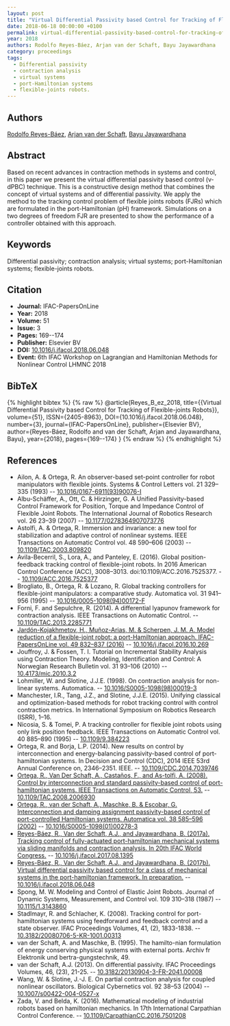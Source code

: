 ```yaml
---
layout: post
title: "Virtual Differential Passivity based Control for Tracking of Flexible-joints Robots"
date: 2018-06-18 00:00:00 +0100
permalink: virtual-differential-passivity-based-control-for-tracking-of-flexible-joints-robots
year: 2018
authors: Rodolfo Reyes-Báez, Arjan van der Schaft, Bayu Jayawardhana
category: proceedings
tags:
  - Differential passivity
  - contraction analysis
  - virtual systems
  - port-Hamiltonian systems
  - flexible-joints robots.
---
```

 
## Authors
[Rodolfo Reyes-Báez](authors/rodolfo-reyes-baez), [Arjan van der Schaft](authors/arjan-van-der-schaft), [Bayu Jayawardhana](authors/bayu-jayawardhana)
 
## Abstract
Based on recent advances in contraction methods in systems and control, in this paper we present the virtual differential passivity based control (v-dPBC) technique. This is a constructive design method that combines the concept of virtual systems and of differential passivity. We apply the method to the tracking control problem of flexible joints robots (FJRs) which are formulated in the port-Hamiltonian (pH) framework. Simulations on a two degrees of freedom FJR are presented to show the performance of a controller obtained with this approach.
 
## Keywords
Differential passivity; contraction analysis; virtual systems; port-Hamiltonian systems; flexible-joints robots.
 
## Citation
- **Journal:** IFAC-PapersOnLine
- **Year:** 2018
- **Volume:** 51
- **Issue:** 3
- **Pages:** 169--174
- **Publisher:** Elsevier BV
- **DOI:** [10.1016/j.ifacol.2018.06.048](https://doi.org/10.1016/j.ifacol.2018.06.048)
- **Event:** 6th IFAC Workshop on Lagrangian and Hamiltonian Methods for Nonlinear Control LHMNC 2018
 
## BibTeX
{% highlight bibtex %}
{% raw %}
@article{Reyes_B_ez_2018,
  title={{Virtual Differential Passivity based Control for Tracking of Flexible-joints Robots}},
  volume={51},
  ISSN={2405-8963},
  DOI={10.1016/j.ifacol.2018.06.048},
  number={3},
  journal={IFAC-PapersOnLine},
  publisher={Elsevier BV},
  author={Reyes-Báez, Rodolfo and van der Schaft, Arjan and Jayawardhana, Bayu},
  year={2018},
  pages={169--174}
}
{% endraw %}
{% endhighlight %}
 
## References
- Ailon, A. & Ortega, R. An observer-based set-point controller for robot manipulators with flexible joints. Systems &amp; Control Letters vol. 21 329–335 (1993) -- [10.1016/0167-6911(93)90076-I](https://doi.org/10.1016/0167-6911(93)90076-I)
- Albu-Schäffer, A., Ott, C. & Hirzinger, G. A Unified Passivity-based Control Framework for Position, Torque and                 Impedance Control of Flexible Joint Robots. The International Journal of Robotics Research vol. 26 23–39 (2007) -- [10.1177/0278364907073776](https://doi.org/10.1177/0278364907073776)
- Astolfi, A. & Ortega, R. Immersion and invariance: a new tool for stabilization and adaptive control of nonlinear systems. IEEE Transactions on Automatic Control vol. 48 590–606 (2003) -- [10.1109/TAC.2003.809820](https://doi.org/10.1109/TAC.2003.809820)
- Avila-Becerril, S., Lora, A., and Panteley, E. (2016). Global position-feedback tracking control of flexible-joint robots. In 2016 American Control Conference (ACC), 3008–3013. doi:10.1109/ACC.2016.7525377. -- [10.1109/ACC.2016.7525377](https://doi.org/10.1109/ACC.2016.7525377)
- Brogliato, B., Ortega, R. & Lozano, R. Global tracking controllers for flexible-joint manipulators: a comparative study. Automatica vol. 31 941–956 (1995) -- [10.1016/0005-1098(94)00172-F](https://doi.org/10.1016/0005-1098(94)00172-F)
- Forni, F. and Sepulchre, R. (2014). A differential lyapunov framework for contraction analysis. IEEE Transactions on Automatic Control. -- [10.1109/TAC.2013.2285771](https://doi.org/10.1109/TAC.2013.2285771)
- [Jardón-Kojakhmetov, H., Muñoz-Arias, M. & Scherpen, J. M. A. Model reduction of a flexible-joint robot: a port-Hamiltonian approach. IFAC-PapersOnLine vol. 49 832–837 (2016)](model-reduction-of-a-flexible-joint-robot-a-port-hamiltonian-approach) -- [10.1016/j.ifacol.2016.10.269](https://doi.org/10.1016/j.ifacol.2016.10.269)
- Jouffroy, J. & Fossen, T. I. Tutorial on Incremental Stability Analysis using Contraction Theory. Modeling, Identification and Control: A Norwegian Research Bulletin vol. 31 93–106 (2010) -- [10.4173/mic.2010.3.2](https://doi.org/10.4173/mic.2010.3.2)
- Lohmiller, W. and Slotine, J.J.E. (1998). On contraction analysis for non-linear systems. Automatica. -- [10.1016/S0005-1098(98)00019-3](https://doi.org/10.1016/S0005-1098(98)00019-3)
- Manchester, I.R., Tang, J.Z., and Slotine, J.J.E. (2015). Unifying classical and optimization-based methods for robot tracking control with control contraction metrics. In International Symposium on Robotics Research (ISRR), 1–16.
- Nicosia, S. & Tomei, P. A tracking controller for flexible joint robots using only link position feedback. IEEE Transactions on Automatic Control vol. 40 885–890 (1995) -- [10.1109/9.384223](https://doi.org/10.1109/9.384223)
- Ortega, R. and Borja, L.P. (2014). New results on control by interconnection and energy-balancing passivity-based control of port-hamiltonian systems. In Decision and Control (CDC), 2014 IEEE 53rd Annual Conference on, 2346–2351. IEEE. -- [10.1109/CDC.2014.7039746](https://doi.org/10.1109/CDC.2014.7039746)
- [Ortega, R., Van Der Schaft, A., Castaños, F., and As-tolfi, A. (2008). Control by interconnection and standard passivity-based control of port-hamiltonian systems. IEEE Transactions on Automatic Control, 53.](control-by-interconnection-and-standard-passivity-based-control-of-port-hamiltonian-systems) -- [10.1109/TAC.2008.2006930](https://doi.org/10.1109/TAC.2008.2006930)
- [Ortega, R., van der Schaft, A., Maschke, B. & Escobar, G. Interconnection and damping assignment passivity-based control of port-controlled Hamiltonian systems. Automatica vol. 38 585–596 (2002)](interconnection-and-damping-assignment-passivity-based-control-of-port-controlled-hamiltonian-systems) -- [10.1016/S0005-1098(01)00278-3](https://doi.org/10.1016/S0005-1098(01)00278-3)
- [Reyes-Báez, R., Van der Schaft, A.J., and Jayawardhana, B. (2017a). Tracking control of fully-actuated port-hamiltonian mechanical systems via sliding manifolds and contraction analysis. In 20th IFAC World Congress.](tracking-control-of-fully-actuated-port-hamiltonian-mechanical-systems-via-sliding-manifolds-and-contraction-analysis) -- [10.1016/j.ifacol.2017.08.1395](https://doi.org/10.1016/j.ifacol.2017.08.1395)
- [Reyes-Báez, R., Van der Schaft, A.J., and Jayawardhana, B. (2017b). Virtual differential passivity based control for a class of mechanical systems in the port-hamiltonian framework. In preparation.](virtual-differential-passivity-based-control-for-tracking-of-flexible-joints-robots) -- [10.1016/j.ifacol.2018.06.048](https://doi.org/10.1016/j.ifacol.2018.06.048)
- Spong, M. W. Modeling and Control of Elastic Joint Robots. Journal of Dynamic Systems, Measurement, and Control vol. 109 310–318 (1987) -- [10.1115/1.3143860](https://doi.org/10.1115/1.3143860)
- Stadlmayr, R. and Schlacher, K. (2008). Tracking control for port-hamiltonian systems using feedforward and feedback control and a state observer. IFAC Proceedings Volumes, 41, (2), 1833-1838. -- [10.3182/20080706-5-KR-1001.00313](https://doi.org/10.3182/20080706-5-KR-1001.00313)
- van der Schaft, A. and Maschke, B. (1995). The hamilto-nian formulation of energy conserving physical systems with external ports. Archiv fr Elektronik und bertra-gungstechnik, 49.
- van der Schaft, A.J. (2013). On differential passivity. IFAC Proceedings Volumes, 46, (23), 21-25. -- [10.3182/20130904-3-FR-2041.00008](https://doi.org/10.3182/20130904-3-FR-2041.00008)
- Wang, W. & Slotine, J.-J. E. On partial contraction analysis for coupled nonlinear oscillators. Biological Cybernetics vol. 92 38–53 (2004) -- [10.1007/s00422-004-0527-x](https://doi.org/10.1007/s00422-004-0527-x)
- Zada, V. and Belda, K. (2016). Mathematical modeling of industrial robots based on hamiltonian mechanics. In 17th International Carpathian Control Conference. -- [10.1109/CarpathianCC.2016.7501208](https://doi.org/10.1109/CarpathianCC.2016.7501208)

